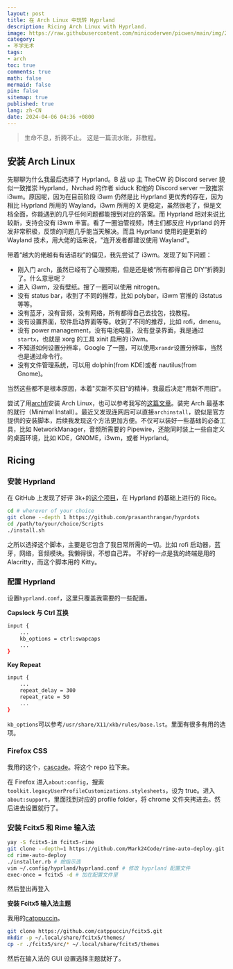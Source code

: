 ```yaml
---
layout: post
title: 在 Arch Linux 中玩转 Hyprland
description: Ricing Arch Linux with Hyprland.
image: https://raw.githubusercontent.com/minicoderwen/picwen/main/img/202401161203859.jpg
category:
- 不学无术
tags:
- arch
toc: true
comments: true
math: false
mermaid: false
pin: false
sitemap: true
published: true
lang: zh-CN
date: 2024-04-06 04:36 +0800
---
```

> 生命不息，折腾不止。
> 这是一篇流水账，非教程。

## 安装 Arch Linux

先聊聊为什么我最后选择了 Hyprland。B 战 up 主 TheCW 的 Discord server 貌似一致推崇 Hyprland，Nvchad 的作者 siduck 和他的 Discord server 一致推崇 i3wm。原因呢，因为在目前阶段 i3wm 仍然是比 Hyprland 更优秀的存在，因为相比 Hyprland 所用的 Wayland，i3wm 所用的 X 更稳定，虽然很老了，但是文档全面，你能遇到的几乎任何问题都能搜到对应的答案。而 Hyprland 相对来说比较新，支持会没有 i3wm 丰富。看了一圈油管视频，博主们都反应 Hyprland 的开发非常积极，反馈的问题几乎能当天解决。而且 Hyprland 使用的是更新的 Wayland 技术，用大佬的话来说，"连开发者都建议使用 Wayland"。

带着“越大的佬越有有话语权”的偏见，我先尝试了 i3wm。发现了如下问题：

- 刚入门 arch，虽然已经有了心理预期，但是还是被“所有都得自己 DIY”折腾到了。什么意思呢？
- 进入 i3wm，没有壁纸。搜了一圈可以使用 nitrogen。
- 没有 status bar，收到了不同的推荐，比如 polybar，i3wm 官推的 i3status 等等。
- 没有蓝牙，没有音频，没有网络，所有都得自己去找包，找教程。
- 没有设置界面，软件启动界面等等。收到了不同的推荐，比如 rofi，dmenu。
- 没有 power management，没有电池电量，没有登录界面，我是通过`startx`，也就是 xorg 的工具 xinit 启用的 i3wm。
- 不知道如何设置分辨率，Google 了一圈，可以使用`xrandr`设置分辨率，当然也是通过命令行。
- 没有文件管理系统，可以用 dolphin(from KDE)或者 nautilus(from Gnome)。

当然这些都不是根本原因，本着"买新不买旧"的精神，我最后决定"用新不用旧"。

尝试了用[archfi](https://github.com/MatMoul/archfi)安装 Arch Linux，也可以参考我写的[这篇文章](https://blog.techwen.cn/posts/install-arch-linux/)。装完 Arch 最基本的就行（Minimal Install）。最近又发现连网后可以直接`archinstall`，貌似是官方提供的安装脚本，后续我发现这个方法更加方便。不仅可以装好一些基础的必备工具，比如 NetworkManager，音频所需要的 Pipewire，还能同时装上一些自定义的桌面环境，比如 KDE，GNOME，i3wm，或者 Hyprland。

## Ricing

### 安装 Hyprland

在 GitHub 上发现了好评 3k+的[这个项目](https://github.com/prasanthrangan/hyprdots)，在 Hyprland 的基础上进行的 Rice。

```bash
cd # wherever of your choice
git clone --depth 1 https://github.com/prasanthrangan/hyprdots
cd /path/to/your/choice/Scripts
./install.sh
```

之所以选择这个脚本，主要是它包含了我日常所需的一切。比如 rofi 启动器，蓝牙，网络，音频模块。我懒得很，不想自己弄。
不好的一点是我的终端是用的 Alacritty，而这个脚本用的 Kitty。

### 配置 Hyprland

设置`hyprland.conf`，这里只覆盖我需要的一些配置。

**Capslock 与 Ctrl 互换**

```bash
input {
    ...
    kb_options = ctrl:swapcaps
    ...
}
```

**Key Repeat**

```bash
input {
    ...
    repeat_delay = 300
    repeat_rate = 50
    ...
}
```

`kb_options`可以参考`/usr/share/X11/xkb/rules/base.lst`。里面有很多有用的选项。

### Firefox CSS

我用的这个，[cascade](https://github.com/andreasgrafen/cascade)。将这个 repo 拉下来。

在 Firefox 进入`about:config`，搜索 `toolkit.legacyUserProfileCustomizations.stylesheets`，设为 true。进入`about:support`，里面找到对应的 profile folder，将 chrome 文件夹拷进去。然后进去设置就行了。

### 安装 Fcitx5 和 Rime 输入法

```bash
yay -S fcitx5-im fcitx5-rime
git clone --depth=1 https://github.com/Mark24Code/rime-auto-deploy.git --branch latest
cd rime-auto-deploy
./installer.rb # 按指示选
vim ~/.config/hyprland/hyprland.conf # 修改 hyprland 配置文件
exec-once = fcitx5 -d # 加在配置文件里
```

然后登出再登入

**安装 Fcitx5 输入法主题**

我用的[catppuccin](https://github.com/catppuccin/fcitx5)。

```bash
git clone https://github.com/catppuccin/fcitx5.git
mkdir -p ~/.local/share/fcitx5/themes/
cp -r ./fcitx5/src/* ~/.local/share/fcitx5/themes
```

然后在输入法的 GUI 设置选择主题就好了。

